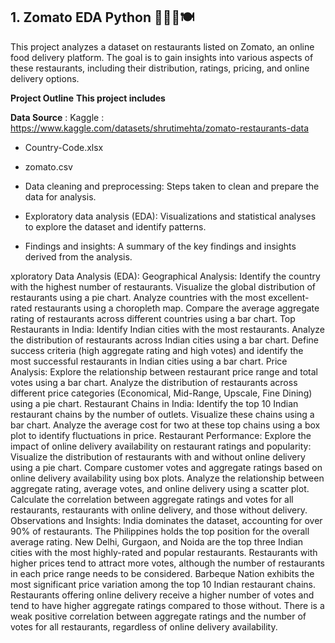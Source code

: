 ## 1. Zomato EDA Python 🍜🥡🥢🍽️

This project analyzes a dataset on restaurants listed on Zomato, an online food delivery platform. The goal is to gain insights into various aspects of these restaurants, including their distribution, ratings, pricing, and online delivery options.
     
   **Project Outline**
<b>This project includes</b>

   **Data Source** : Kaggle : https://www.kaggle.com/datasets/shrutimehta/zomato-restaurants-data
   * Country-Code.xlsx 
   * zomato.csv


* Data cleaning and preprocessing: Steps taken to clean and prepare the data for analysis.
* Exploratory data analysis (EDA): Visualizations and statistical analyses to explore the dataset and identify patterns.
* Findings and insights: A summary of the key findings and insights derived from the analysis.

xploratory Data Analysis (EDA):
Geographical Analysis:
Identify the country with the highest number of restaurants.
Visualize the global distribution of restaurants using a pie chart.
Analyze countries with the most excellent-rated restaurants using a choropleth map.
Compare the average aggregate rating of restaurants across different countries using a bar chart.
Top Restaurants in India:
Identify Indian cities with the most restaurants.
Analyze the distribution of restaurants across Indian cities using a bar chart.
Define success criteria (high aggregate rating and high votes) and identify the most successful restaurants in Indian cities using a bar chart.
Price Analysis:
Explore the relationship between restaurant price range and total votes using a bar chart.
Analyze the distribution of restaurants across different price categories (Economical, Mid-Range, Upscale, Fine Dining) using a pie chart.
Restaurant Chains in India:
Identify the top 10 Indian restaurant chains by the number of outlets.
Visualize these chains using a bar chart.
Analyze the average cost for two at these top chains using a box plot to identify fluctuations in price.
Restaurant Performance:
Explore the impact of online delivery availability on restaurant ratings and popularity:
Visualize the distribution of restaurants with and without online delivery using a pie chart.
Compare customer votes and aggregate ratings based on online delivery availability using box plots.
Analyze the relationship between aggregate rating, average votes, and online delivery using a scatter plot.
Calculate the correlation between aggregate ratings and votes for all restaurants, restaurants with online delivery, and those without delivery.
Observations and Insights:
India dominates the dataset, accounting for over 90% of restaurants.
The Philippines holds the top position for the overall average rating.
New Delhi, Gurgaon, and Noida are the top three Indian cities with the most highly-rated and popular restaurants.
Restaurants with higher prices tend to attract more votes, although the number of restaurants in each price range needs to be considered.
Barbeque Nation exhibits the most significant price variation among the top 10 Indian restaurant chains.
Restaurants offering online delivery receive a higher number of votes and tend to have higher aggregate ratings compared to those without.
There is a weak positive correlation between aggregate ratings and the number of votes for all restaurants, regardless of online delivery availability.

   

